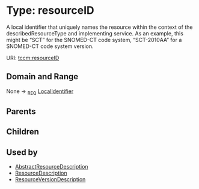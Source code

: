 
# Type: resourceID


A local identifier that uniquely names the resource within the context of the describedResourceType and
implementing service. As an example, this might be “SCT” for the SNOMED-CT code system, “SCT-2010AA” for a
SNOMED-CT code system version.

URI: [tccm:resourceID](https://hotecosystem.org/tccm/resourceID)


## Domain and Range

None ->  <sub>REQ</sub> [LocalIdentifier](types/LocalIdentifier.md)

## Parents


## Children


## Used by

 * [AbstractResourceDescription](AbstractResourceDescription.md)
 * [ResourceDescription](ResourceDescription.md)
 * [ResourceVersionDescription](ResourceVersionDescription.md)
